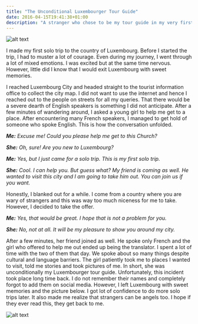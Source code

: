 ```yaml
---
title: "The Unconditional Luxembourger Tour Guide"
date: 2016-04-15T19:41:38+01:00
description: "A stranger who chose to be my tour guide in my very first solo trip"
---
```


![alt text](https://images2.imgbox.com/e0/66/QQipdTh0_o.jpg "Luxembourg City, Luxembourg")

I made my first solo trip to the country of Luxembourg. Before I started the trip, I had to muster a lot of courage. Even during my journey, I went through a lot of mixed emotions. I was excited but at the same time nervous. However, little did I know that I would exit Luxembourg with sweet memories.

I reached Luxembourg City and headed straight to the tourist information office to collect the city map. I did not want to use the internet and hence I reached out to the people on streets for all my queries. That there would be a severe dearth of English speakers is something I did not anticipate. After a few minutes of wandering around, I asked a young girl to help me get to a place. After encountering many French speakers, I managed to get hold of someone who spoke English. This is how the conversation unfolded.

*__Me:__ Excuse me! Could you please help me get to this Church?*

*__She:__ Oh, sure! Are you new to Luxembourg?*

*__Me:__ Yes, but I just came for a solo trip. This is my first solo trip.*

*__She:__ Cool. I can help you. But guess what? My friend is coming as well. He wanted to visit this city and I am going to take him out. You can join us if you want.*

Honestly, I blanked out for a while. I come from a country where you are wary of strangers and this was way too much niceness for me to take. However, I decided to take the offer.

*__Me:__ Yes, that would be great. I hope that is not a problem for you.*

*__She:__ No, not at all. It will be my pleasure to show you around my city.*

After a few minutes, her friend joined as well. He spoke only French and the girl who offered to help me out ended up being the translator. I spent a lot of time with the two of them that day. We spoke about so many things despite cultural and language barriers. The girl patiently took me to places I wanted to visit, told me stories and took pictures of me. In short, she was unconditionally my Luxembourger tour guide. Unfortunately, this incident took place long time back. I do not remember their names and completely forgot to add them on social media. However, I left Luxembourg with sweet memories and the picture below. I got lot of confidence to do more solo trips later. It also made me realize that strangers can be angels too. I hope if they ever read this, they get back to me.

![alt text](https://images2.imgbox.com/ed/3a/qJ45BFMp_o.jpg "My Luxembourger tour guide, her friend, and I")